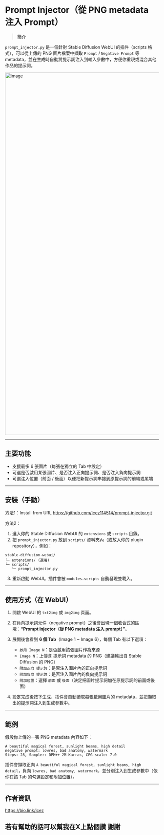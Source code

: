 # Prompt Injector（從 PNG metadata 注入 Prompt）

> **簡介**

`prompt_injector.py` 是一個針對 Stable Diffusion WebUI 的插件（scripts 格式），可以從上傳的 PNG 圖片檔案中擷取 `Prompt` / `Negative Prompt` 等 metadata，並在生成時自動將提示詞注入到輸入參數中，方便你重現或混合其他作品的提示詞。

<img width="768" height="1186" alt="image" src="https://github.com/user-attachments/assets/42ac26ac-015f-4c29-b911-5ffa581e75fb" />

---

## 主要功能

- 支援最多 6 張圖片（每張在獨立的 Tab 中設定）
- 可選是否啟用某張圖片、是否注入正向提示詞、是否注入負向提示詞
- 可選注入位置（前面 / 後面）以便把新提示詞串接到原提示詞的前端或尾端

---

## 安裝（手動）

方法1：Install from URL https://github.com/icez114514/prompt-injector.git

方法2：

1. 進入你的 Stable Diffusion WebUI 的 `extensions` 或 `scripts` 目錄。
2. 把 `prompt_injector.py` 放到 `scripts/` 資料夾內（或放入你的 plugin repository），例如：

```
stable-diffusion-webui/
└─ extensions/ (選用)
└─ scripts/
   └─ prompt_injector.py
```

3. 重新啟動 WebUI。插件會被 `modules.scripts` 自動發現並載入。

---

## 使用方式（在 WebUI）

1. 開啟 WebUI 的 `txt2img` 或 `img2img` 頁面。

2. 在負向提示詞元件（negative prompt）之後會出現一個收合式的區塊：**“Prompt Injector（從 PNG metadata 注入 prompt）”**。

3. 展開後會看到 **6 個 Tab**（Image 1 \~ Image 6），每個 Tab 有以下選項：

   - `啟用 Image N`：是否啟用該張圖片作為來源
   - `Image N`：上傳含 提示詞 metadata 的 PNG（建議輸出自 Stable Diffusion 的 PNG）
   - `附加正向 提示詞`：是否注入圖片內的正向提示詞
   - `附加負向 提示詞`：是否注入圖片內的負向提示詞
   - `附加位置`：選擇 `前面` 或 `後面`（決定把圖片提示詞加在原提示詞的前面或後面）

4. 設定完成後按下生成，插件會自動讀取每張啟用圖片的 metadata，並把擷取出的提示詞注入到生成參數中。

---

## 範例

假設你上傳的一張 PNG metadata 內容如下：

```
A beautiful magical forest, sunlight beams, high detail
negative prompt: lowres, bad anatomy, watermark
Steps: 28, Sampler: DPM++ 2M Karras, CFG scale: 7.0
```

插件會擷取正向 `A beautiful magical forest, sunlight beams, high detail`，負向 `lowres, bad anatomy, watermark`，並分別注入到生成參數中（依你在該 Tab 的勾選設定和附加位置）。

---

## 作者資訊

https://bio.link/icez

若有幫助的話可以幫我在X上點個讚 謝謝
---
